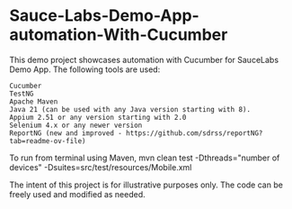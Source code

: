 # Sauce-Labs-Demo-App-automation-With-Cucumber
 This demo project showcases automation with Cucumber for SauceLabs Demo App. The following tools are used:

    Cucumber
    TestNG
    Apache Maven
    Java 21 (can be used with any Java version starting with 8).
    Appium 2.51 or any version starting with 2.0
    Selenium 4.x or any newer version
    ReportNG (new and improved - https://github.com/sdrss/reportNG?tab=readme-ov-file)

To run from terminal using Maven, mvn clean test -Dthreads="number of devices" -Dsuites=src/test/resources/Mobile.xml

The intent of this project is for illustrative purposes only. The code can be freely used and modified as needed.

